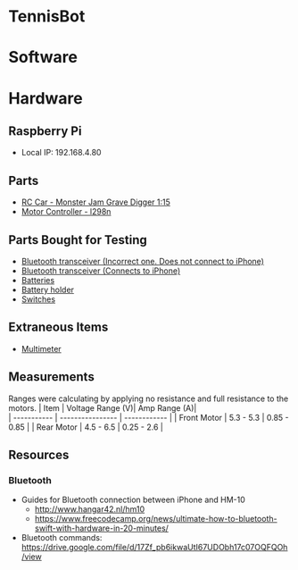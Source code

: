 # TennisBot

# Software

# Hardware

## Raspberry Pi
- Local IP: 192.168.4.80

## Parts
- [RC Car - Monster Jam Grave Digger 1:15](https://www.amazon.com/Monster-Jam-Official-Remoter-Control/dp/B07HGR66Q5?pd_rd_w=aHP5k&pf_rd_p=3fdb7f7b-31a2-4f37-b9bc-1469e3d4fb18&pf_rd_r=ST42RDH626Q38TD325DR&pd_rd_r=0108b0e8-8dd8-4746-af2a-839fe3614d4b&pd_rd_wg=Fw5vf)
- [Motor Controller - l298n](https://www.amazon.com/Controller-Module-Bridge-Stepper-Arduino/dp/B07RB2LWD7/ref=sr_1_2?crid=1CMZ5QN0DK2FH&dchild=1&keywords=l298n&qid=1602009931&sprefix=l298%2Ctoys-and-games%2C141&sr=8-2)

## Parts Bought for Testing
- [Bluetooth transceiver (Incorrect one. Does not connect to iPhone)](https://www.amazon.com/Wireless-Bluetooth-Transceiver-Module-Arduino/dp/B07T7ZZ3S5/ref=sr_1_3?dchild=1&keywords=HC-05+6+Pin+Wireless+Bluetooth&qid=1602012506&s=electronics&sr=1-3)
- [Bluetooth transceiver (Connects to iPhone)](https://www.amazon.com/gp/product/B06WGZB2N4/ref=ppx_yo_dt_b_asin_title_o00_s00?ie=UTF8&psc=1)
- [Batteries](https://www.amazon.com/gp/product/B083K4XSKG/ref=ppx_yo_dt_b_asin_title_o02_s00?ie=UTF8&psc=1)
- [Battery holder](https://www.amazon.com/gp/product/B0858WTZM7/ref=ppx_yo_dt_b_asin_title_o01_s00?ie=UTF8&psc=1)
- [Switches](https://www.amazon.com/5Pcs-Rocker-Switch-Position-QTEATAK/dp/B07Y1GDRQG/ref=sr_1_6?dchild=1&keywords=electronic+switch&qid=1602948480&sr=8-6)

## Extraneous Items
- [Multimeter](https://www.amazon.com/gp/product/B01ISAMUA6/ref=ppx_yo_dt_b_asin_title_o00_s00?ie=UTF8&psc=1)


## Measurements
Ranges were calculating by applying no resistance and full resistance to the motors.
| Item         | Voltage Range (V)| Amp Range (A)|       
| -----------  | ---------------- | ------------ |
| Front Motor  | 5.3 - 5.3        | 0.85 - 0.85  |
| Rear Motor   | 4.5 - 6.5        | 0.25 - 2.6   |

## Resources
### Bluetooth
- Guides for Bluetooth connection between iPhone and HM-10
    - http://www.hangar42.nl/hm10
    - https://www.freecodecamp.org/news/ultimate-how-to-bluetooth-swift-with-hardware-in-20-minutes/
- Bluetooth commands: https://drive.google.com/file/d/17Zf_pb6ikwaUtI67UDObh17c07OQFQOh/view
